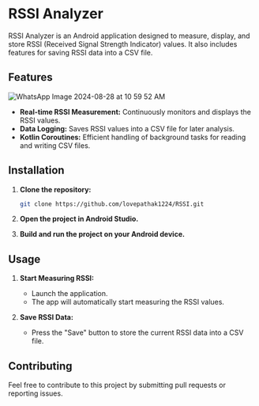 # RSSI Analyzer

RSSI Analyzer is an Android application designed to measure, display, and store RSSI (Received Signal Strength Indicator) values. It also includes features for saving RSSI data into a CSV file.


## Features

![WhatsApp Image 2024-08-28 at 10 59 52 AM](https://github.com/user-attachments/assets/d14bbb5f-5d28-46cd-a1d4-e5404df3aaf6)



- **Real-time RSSI Measurement:** Continuously monitors and displays the RSSI values.
- **Data Logging:** Saves RSSI values into a CSV file for later analysis.
- **Kotlin Coroutines:** Efficient handling of background tasks for reading and writing CSV files.

## Installation

1. **Clone the repository:**

   ```bash
   git clone https://github.com/lovepathak1224/RSSI.git
   ```

2. **Open the project in Android Studio.**

3. **Build and run the project on your Android device.**

## Usage

1. **Start Measuring RSSI:**
   - Launch the application.
   - The app will automatically start measuring the RSSI values.

2. **Save RSSI Data:**
   - Press the "Save" button to store the current RSSI data into a CSV file.

## Contributing

Feel free to contribute to this project by submitting pull requests or reporting issues.
